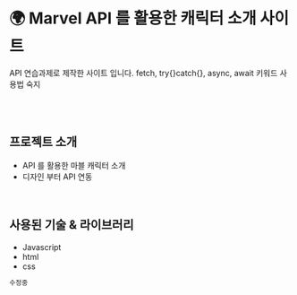 # 🌍 Marvel API 를 활용한 캐릭터 소개 사이트
API 연습과제로 제작한 사이트 입니다.
fetch, try{}catch{}, async, await 키워드 사용법 숙지

<br><br>

## 프로젝트 소개

- API 를 활용한 마블 캐릭터 소개
- 디자인 부터 API 연동

<br>


## 사용된 기술 & 라이브러리

- Javascript
- html
- css
  <br>


```javascript
수정중

```

<br>

